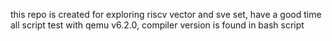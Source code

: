 this repo is created for exploring riscv vector and sve set, have a good time   
all script test with qemu v6.2.0, compiler version is found in bash script  